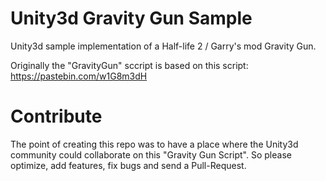 # Unity3d Gravity Gun Sample
Unity3d sample implementation of a Half-life 2 / Garry's mod Gravity Gun.

Originally the "GravityGun" sccript is based on this script: https://pastebin.com/w1G8m3dH

# Contribute
The point of creating this repo was to have a place where the Unity3d community could collaborate on this "Gravity Gun Script".
So please optimize, add features, fix bugs and send a Pull-Request.
